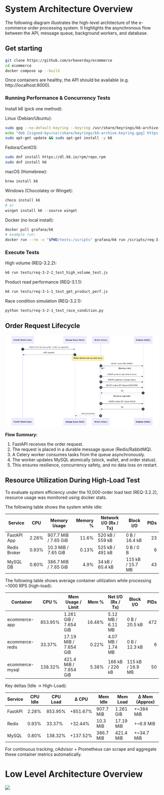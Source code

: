 # System Architecture Overview

The following diagram illustrates the high-level architecture of the e-commerce order processing system. It highlights the asynchronous flow between the API, message queue, background workers, and database.

## Get starting
```bash
git clone https://github.com/orhanerday/ecommerce
cd ecommerce
docker compose up --build
```

Once containers are healthy, the API should be available (e.g. http://localhost:8000).

### Running Performance & Concurrency Tests

Install k6 (pick one method):

Linux (Debian/Ubuntu):
```bash
sudo gpg --no-default-keyring --keyring /usr/share/keyrings/k6-archive-keyring.gpg --keyserver hkp://keyserver.ubuntu.com:80 --recv-keys C5AD17C747E3415A3642D57D77C6C491D6AC1D69
echo "deb [signed-by=/usr/share/keyrings/k6-archive-keyring.gpg] https://dl.k6.io/deb stable main" | sudo tee /etc/apt/sources.list.d/k6.list
sudo apt-get update && sudo apt-get install -y k6
```

Fedora/CentOS:
```bash
sudo dnf install https://dl.k6.io/rpm/repo.rpm
sudo dnf install k6
```

macOS (Homebrew):
```bash
brew install k6
```

Windows (Chocolatey or Winget):
```powershell
choco install k6
# or
winget install k6 --source winget
```

Docker (no local install):
```bash
docker pull grafana/k6
# example run:
docker run --rm -v "$PWD/tests:/scripts" grafana/k6 run /scripts/req-3-2-2_test_high_volume_test.js
```

### Execute Tests
High volume (REQ-3.2.2):
```bash
k6 run tests/req-3-2-2_test_high_volume_test.js
```

Product read performance (REQ-3.1.1):
```bash
k6 run tests/req-3-1-1_test_get_product_perf.js
```

Race condition simulation (REQ-3.2.1):
```bash
python tests/req-3-2-1_test_race_condition.py
```

## Order Request Lifecycle

![api_lifecycle](lifecycle.png)

**Flow Summary:**
1. FastAPI receives the order request.
2. The request is placed in a durable message queue (Redis/RabbitMQ).
3. A Celery worker consumes tasks from the queue asynchronously.
4. The worker updates MySQL atomically (stock, wallet, and order status).
5. This ensures resilience, concurrency safety, and no data loss on restart.


## Resource Utilization During High-Load Test

To evaluate system efficiency under the 10,000-order load test (REQ-3.2.2), resource usage was monitored using docker stats.

The following table shows the system while idle:

| Service      | CPU    | Memory Usage          | Memory % | Network I/O (Rx / Tx) | Block I/O        | PIDs |
|--------------|--------|-----------------------|---------:|-----------------------|------------------|-----:|
| FastAPI App  | 2.28%  | 907.7 MiB / 7.65 GiB  | 11.6%    | 520 kB / 559 kB       | 0 B / 16.4 kB    | 23   |
| Redis Broker | 0.93%  | 10.3 MiB / 7.65 GiB   | 0.13%    | 525 kB / 491 kB       | 0 B / 0 B        | 6    |
| MySQL DB     | 0.80%  | 386.7 MiB / 7.65 GiB  | 4.9%     | 34 kB / 60.4 kB       | 115 kB / 15.7 MB | 43   |

The following table shows average container utilization while processing ~1000 RPS (high-load):

| Container          | CPU %    | Mem Usage / Limit     | Mem %  | Net I/O (Rx / Tx)  | Block I/O        | PIDs |
|--------------------|----------|------------------------|-------:|--------------------|------------------|-----:|
| ecommerce-app      | 853.95%  | 1.261 GiB / 7.654 GiB  | 16.48% | 5.12 MB / 6.11 MB  | 0 B / 20.5 kB    | 472  |
| ecommerce-redis    | 33.37%   | 17.19 MiB / 7.654 GiB  | 0.22%  | 4.07 MB / 1.74 MB  | 0 B / 12.3 kB    | 6    |
| ecommerce-mysql    | 138.32%  | 421.4 MiB / 7.654 GiB  | 5.38%  | 166 kB / 226 kB    | 115 kB / 16.9 MB | 50   |

Key deltas (Idle → High-Load):

| Service   | CPU Idle | CPU Load | Δ CPU     | Mem Idle    | Mem Load     | Δ Mem (Approx) |
|-----------|----------|----------|-----------|-------------|--------------|----------------|
| FastAPI   | 2.28%    | 853.95%  | +851.67%  | 907.7 MiB   | 1.261 GiB    | +~384 MiB      |
| Redis     | 0.93%    | 33.37%   | +32.44%   | 10.3 MiB    | 17.19 MiB    | +~6.9 MiB      |
| MySQL     | 0.80%    | 138.32%  | +137.52%  | 386.7 MiB   | 421.4 MiB    | +~34.7 MiB     |

For continuous tracking, cAdvisor + Prometheus can scrape and aggregate these container metrics automatically.

# Low Level Architecture Overview

[![](https://mermaid.ink/img/pako:eNrVWXtO40gav8onSzMdpp0Qh84OWEu30klgo4GEIWmNtEKKCrsCHhw7U7ZhsigHmBPsBfYme5M5yXz18KMcOwmtllbLP2BXfe_f9zKvhhO61LCNiP6W0MChA488MLK8CwB_VoTFnuOtSBBD3_doEG-_vyBR3LsZVRAkURwuKZtS9uw5dPvCDQvdxIlrzyfM3UF9vZ7-fLX9-pa6XlShDPUpW_8SsifKajX5nHi-y8_ljXEYUwifKVO2m_o1G6wW9BkleCu1FS788AUaN5PpDI4d9TI6kvwkl-bHj--Vz2yQF8nKO3628vt_v2fHH1-TiLKALKkNd8av4WMwd0N6Z2wkL8WBMyv52QZH6DRP2TXcezNTUOqbKqRTcmbCqzaMxtPh7Qx_zSagq9VI1TLhhfg-jef3xCcInPNuu91utRVrwaeJHJvb6qkXc8-Fxpcvo0GNNpw4c1R6eEujVRhEVPeCkCO8a0OnbamouNKPBXkm1Glvg1R_c3DwOy24pBl04MWLH2GwRt6egy8RWcEDNC6HGN6VvBIdv3ruph4L4q6CQk6i_kLltyOvJ5AND2iPui-CntOa4BDnkZ7PWJIGXycuxH46vBr2Z_ADXNxOrlMeMvi__GN4OyywhXP4VI53WSn1_HpPIora4TsTMCDOkwle4MUe8efiUZlXp1zZ_fpzQ-mk26YOkbxMTVx37spgSZ0aR4WwM-_hMYZwAWWyPvGdxOcJL1SeMxJ7ofCMeD7WDBLvP3bb39kgRMB__40Voy1ed7rN8kFHHPz5x386Xf2ge6BNTsIYYkrag5HJHc75LIgTh6yS1Y6open22mq1TF3CrnhpqVtitStz2zD5SSZtEboyX4v40RRRcDo8c0-ysi06jKzZTehF64CnbujQKBLZK6tzyC8dWsPl5YrCsyuPi43OBuzDCZ0LRiKLxalWt4v3kV4nF4QyN5PEcz80qonei0bJgSbslfJaLvXJupGyMIUdWhXJTapMGMVUdluISfQkzZGleMafRwOsUwFlvEBLFoJIIEG3ZJaTV5igYUyexCROogyymRWID36AkRqOB6Px5WYXBDvQcxy6yrrHNpc7Q_ERzbiMOWGMqUqphJREWQFY9-vUQ8WBRLqBN_TCrFIKkHCp7MO5YrsDpHBb4Flb6wvglZW-gKVPVeFOpwWXLld4EDhrwC7jPG3NAJpF9HcvitEPyqSQIdeAFrUlvpr-oOcj8N116r0UCVsmoRSFvVsaJyyQ_c4FRqPEj2Uo0wD2J9c3V8PZcHB80RtdDQcKD9SPKIzpy1a8akTmXvw8vByNYXbbG097_dloMhby3thHxcHF5Ba-3Ax6s2EutNLlN8PpdHQ9ms5Gfbia9GXVvGH0GWEcASNY9J0wcLEdYS6Iw0ngr8GCF6E8uieQyCp6tC5g6YzT4JKG6byWh6vCNTqDvG-qpiv7m9ArESmhRESjIKYMexU9QEY1iPVxVXq6OHLucnWdA7Lx_g0eqBqlCwlWyN-aPpFWX3TUfEXyCnSuys_Rfr0lkuU-4FbpzBNtyrsn9J6J55N7n8L38FnOxDBNFgscZLO1rxqRusie78Mz8T2XCOjhmqVnbYWnlKNkMPREmeJMLLo7hk3-boK1ZxQ9SIqOEi5G3weQXelFs4DZSlS9QXoBB9JCHlfk8S4rTe92VuHdQpDJ9WhWrEe7wpe2Koyb80iCBxph5VguvThtgQSN9Bx0xnqH8Lz-ThOH182KxpkZt9EZ5U-iBI-CKMOdBOe38Kws9e--hf9qDL_ABKLuKyZbFAa2bkZxwznEbJWB__-Gq-wpmE4DVQ2yP8psm4qvmP8QiytMQ15CDhzvP8jFXNY-OROqRVz66DiD5oHL-BbZngGer-H5-J5S1YzhXzuI5SVfFy6e1KhjpqV_TmITkpWr_t58xTh92NpWTvrtfqY1u1r1Dgx1Fzc5Di9fRVvb2AoBO3bErTftcNvke8IuL9VH_n8R_3x62JTna5UZXpTX5TxJa7TcGnRrKb52NKuYaXT70lHsbZIP_Iq1Q66CXtUQpfdTnWyKwy3OVDEjQUQcPhLBImSyr_KOKzDji1kJwhVlcmraZ9zeMaI37g-v9LK_k9Pbx6H3BWwdKGTPZPcerH2MdjWouoRQ80hV4MoFMCsHigYacf69VDRplTQY8b1ZU-QnOyQ0FgSZHJXa375ivL8CpzdkDV6i5uRB_NugX4TXKluhjcMr7E90DSPegZd4KvkMaIzmRGUGKkRNuOFb85Kv-A74GFjxKS3fto6Els2qzJBzZ6QubH1ViCq_tXCRW9-bFAv5_WWVbfLqtRgsGI2RRHy2vyfOU7hYbLlEW2yagLeiOd9ixWd0xUvu0_MVowsaO4_zZeLH3gqdyc6tVIskDptSHBqJXur5aM9yPWQsZIZpPDDPNWwONdPAHFwS_mi8cnXujBhv0juDR9OlC4Lc74y7YINkKxL8MwyXKSULk4dHwxYQMw3ZTdU_87IriDnK-mESxIbdbf9N8DDsV-N3wz4567TOrK5lWZ2zTudD-7RrGmvDblon3VbnrG39eNq2Tjtn1umHjWn8S8htt87aJ3hw2j3pdDtty9r8BaTTQNA?type=png)](https://mermaid.live/edit#pako:eNrVWXtO40gav8onSzMdpp0Qh84OWEu30klgo4GEIWmNtEKKCrsCHhw7U7ZhsigHmBPsBfYme5M5yXz18KMcOwmtllbLP2BXfe_f9zKvhhO61LCNiP6W0MChA488MLK8CwB_VoTFnuOtSBBD3_doEG-_vyBR3LsZVRAkURwuKZtS9uw5dPvCDQvdxIlrzyfM3UF9vZ7-fLX9-pa6XlShDPUpW_8SsifKajX5nHi-y8_ljXEYUwifKVO2m_o1G6wW9BkleCu1FS788AUaN5PpDI4d9TI6kvwkl-bHj--Vz2yQF8nKO3628vt_v2fHH1-TiLKALKkNd8av4WMwd0N6Z2wkL8WBMyv52QZH6DRP2TXcezNTUOqbKqRTcmbCqzaMxtPh7Qx_zSagq9VI1TLhhfg-jef3xCcInPNuu91utRVrwaeJHJvb6qkXc8-Fxpcvo0GNNpw4c1R6eEujVRhEVPeCkCO8a0OnbamouNKPBXkm1Glvg1R_c3DwOy24pBl04MWLH2GwRt6egy8RWcEDNC6HGN6VvBIdv3ruph4L4q6CQk6i_kLltyOvJ5AND2iPui-CntOa4BDnkZ7PWJIGXycuxH46vBr2Z_ADXNxOrlMeMvi__GN4OyywhXP4VI53WSn1_HpPIora4TsTMCDOkwle4MUe8efiUZlXp1zZ_fpzQ-mk26YOkbxMTVx37spgSZ0aR4WwM-_hMYZwAWWyPvGdxOcJL1SeMxJ7ofCMeD7WDBLvP3bb39kgRMB__40Voy1ed7rN8kFHHPz5x386Xf2ge6BNTsIYYkrag5HJHc75LIgTh6yS1Y6open22mq1TF3CrnhpqVtitStz2zD5SSZtEboyX4v40RRRcDo8c0-ysi06jKzZTehF64CnbujQKBLZK6tzyC8dWsPl5YrCsyuPi43OBuzDCZ0LRiKLxalWt4v3kV4nF4QyN5PEcz80qonei0bJgSbslfJaLvXJupGyMIUdWhXJTapMGMVUdluISfQkzZGleMafRwOsUwFlvEBLFoJIIEG3ZJaTV5igYUyexCROogyymRWID36AkRqOB6Px5WYXBDvQcxy6yrrHNpc7Q_ERzbiMOWGMqUqphJREWQFY9-vUQ8WBRLqBN_TCrFIKkHCp7MO5YrsDpHBb4Flb6wvglZW-gKVPVeFOpwWXLld4EDhrwC7jPG3NAJpF9HcvitEPyqSQIdeAFrUlvpr-oOcj8N116r0UCVsmoRSFvVsaJyyQ_c4FRqPEj2Uo0wD2J9c3V8PZcHB80RtdDQcKD9SPKIzpy1a8akTmXvw8vByNYXbbG097_dloMhby3thHxcHF5Ba-3Ax6s2EutNLlN8PpdHQ9ms5Gfbia9GXVvGH0GWEcASNY9J0wcLEdYS6Iw0ngr8GCF6E8uieQyCp6tC5g6YzT4JKG6byWh6vCNTqDvG-qpiv7m9ArESmhRESjIKYMexU9QEY1iPVxVXq6OHLucnWdA7Lx_g0eqBqlCwlWyN-aPpFWX3TUfEXyCnSuys_Rfr0lkuU-4FbpzBNtyrsn9J6J55N7n8L38FnOxDBNFgscZLO1rxqRusie78Mz8T2XCOjhmqVnbYWnlKNkMPREmeJMLLo7hk3-boK1ZxQ9SIqOEi5G3weQXelFs4DZSlS9QXoBB9JCHlfk8S4rTe92VuHdQpDJ9WhWrEe7wpe2Koyb80iCBxph5VguvThtgQSN9Bx0xnqH8Lz-ThOH182KxpkZt9EZ5U-iBI-CKMOdBOe38Kws9e--hf9qDL_ABKLuKyZbFAa2bkZxwznEbJWB__-Gq-wpmE4DVQ2yP8psm4qvmP8QiytMQ15CDhzvP8jFXNY-OROqRVz66DiD5oHL-BbZngGer-H5-J5S1YzhXzuI5SVfFy6e1KhjpqV_TmITkpWr_t58xTh92NpWTvrtfqY1u1r1Dgx1Fzc5Di9fRVvb2AoBO3bErTftcNvke8IuL9VH_n8R_3x62JTna5UZXpTX5TxJa7TcGnRrKb52NKuYaXT70lHsbZIP_Iq1Q66CXtUQpfdTnWyKwy3OVDEjQUQcPhLBImSyr_KOKzDji1kJwhVlcmraZ9zeMaI37g-v9LK_k9Pbx6H3BWwdKGTPZPcerH2MdjWouoRQ80hV4MoFMCsHigYacf69VDRplTQY8b1ZU-QnOyQ0FgSZHJXa375ivL8CpzdkDV6i5uRB_NugX4TXKluhjcMr7E90DSPegZd4KvkMaIzmRGUGKkRNuOFb85Kv-A74GFjxKS3fto6Els2qzJBzZ6QubH1ViCq_tXCRW9-bFAv5_WWVbfLqtRgsGI2RRHy2vyfOU7hYbLlEW2yagLeiOd9ixWd0xUvu0_MVowsaO4_zZeLH3gqdyc6tVIskDptSHBqJXur5aM9yPWQsZIZpPDDPNWwONdPAHFwS_mi8cnXujBhv0juDR9OlC4Lc74y7YINkKxL8MwyXKSULk4dHwxYQMw3ZTdU_87IriDnK-mESxIbdbf9N8DDsV-N3wz4567TOrK5lWZ2zTudD-7RrGmvDblon3VbnrG39eNq2Tjtn1umHjWn8S8htt87aJ3hw2j3pdDtty9r8BaTTQNA)